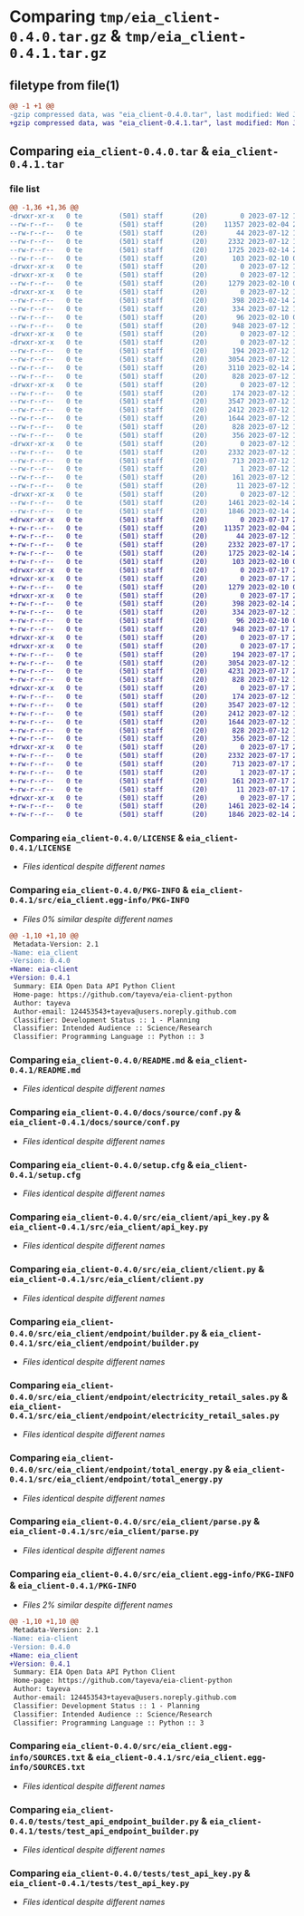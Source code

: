 # Comparing `tmp/eia_client-0.4.0.tar.gz` & `tmp/eia_client-0.4.1.tar.gz`

## filetype from file(1)

```diff
@@ -1 +1 @@
-gzip compressed data, was "eia_client-0.4.0.tar", last modified: Wed Jul 12 17:29:57 2023, max compression
+gzip compressed data, was "eia_client-0.4.1.tar", last modified: Mon Jul 17 20:50:45 2023, max compression
```

## Comparing `eia_client-0.4.0.tar` & `eia_client-0.4.1.tar`

### file list

```diff
@@ -1,36 +1,36 @@
-drwxr-xr-x   0 te         (501) staff       (20)        0 2023-07-12 17:29:57.495782 eia_client-0.4.0/
--rw-r--r--   0 te         (501) staff       (20)    11357 2023-02-04 20:51:40.000000 eia_client-0.4.0/LICENSE
--rw-r--r--   0 te         (501) staff       (20)       44 2023-07-12 17:21:42.000000 eia_client-0.4.0/MANIFEST.in
--rw-r--r--   0 te         (501) staff       (20)     2332 2023-07-12 17:29:57.496159 eia_client-0.4.0/PKG-INFO
--rw-r--r--   0 te         (501) staff       (20)     1725 2023-02-14 20:04:30.000000 eia_client-0.4.0/README.md
--rw-r--r--   0 te         (501) staff       (20)      103 2023-02-10 01:33:54.000000 eia_client-0.4.0/README.rst
-drwxr-xr-x   0 te         (501) staff       (20)        0 2023-07-12 17:29:57.478025 eia_client-0.4.0/docs/
-drwxr-xr-x   0 te         (501) staff       (20)        0 2023-07-12 17:29:57.482954 eia_client-0.4.0/docs/source/
--rw-r--r--   0 te         (501) staff       (20)     1279 2023-02-10 01:33:54.000000 eia_client-0.4.0/docs/source/conf.py
-drwxr-xr-x   0 te         (501) staff       (20)        0 2023-07-12 17:29:57.483747 eia_client-0.4.0/examples/
--rw-r--r--   0 te         (501) staff       (20)      398 2023-02-14 20:04:30.000000 eia_client-0.4.0/examples/example_elec_retail_sales.py
--rw-r--r--   0 te         (501) staff       (20)      334 2023-07-12 17:05:45.000000 eia_client-0.4.0/examples/example_total_energy.py
--rw-r--r--   0 te         (501) staff       (20)       96 2023-02-10 01:33:54.000000 eia_client-0.4.0/pyproject.toml
--rw-r--r--   0 te         (501) staff       (20)      948 2023-07-12 17:29:57.498134 eia_client-0.4.0/setup.cfg
-drwxr-xr-x   0 te         (501) staff       (20)        0 2023-07-12 17:29:57.478743 eia_client-0.4.0/src/
-drwxr-xr-x   0 te         (501) staff       (20)        0 2023-07-12 17:29:57.487354 eia_client-0.4.0/src/eia_client/
--rw-r--r--   0 te         (501) staff       (20)      194 2023-07-12 17:21:42.000000 eia_client-0.4.0/src/eia_client/__init__.py
--rw-r--r--   0 te         (501) staff       (20)     3054 2023-07-12 17:06:55.000000 eia_client-0.4.0/src/eia_client/api_key.py
--rw-r--r--   0 te         (501) staff       (20)     3110 2023-02-14 20:04:30.000000 eia_client-0.4.0/src/eia_client/cli.py
--rw-r--r--   0 te         (501) staff       (20)      828 2023-07-12 17:21:42.000000 eia_client-0.4.0/src/eia_client/client.py
-drwxr-xr-x   0 te         (501) staff       (20)        0 2023-07-12 17:29:57.493967 eia_client-0.4.0/src/eia_client/endpoint/
--rw-r--r--   0 te         (501) staff       (20)      174 2023-07-12 17:21:42.000000 eia_client-0.4.0/src/eia_client/endpoint/__init__.py
--rw-r--r--   0 te         (501) staff       (20)     3547 2023-07-12 17:21:42.000000 eia_client-0.4.0/src/eia_client/endpoint/builder.py
--rw-r--r--   0 te         (501) staff       (20)     2412 2023-07-12 17:21:42.000000 eia_client-0.4.0/src/eia_client/endpoint/electricity_retail_sales.py
--rw-r--r--   0 te         (501) staff       (20)     1644 2023-07-12 17:21:42.000000 eia_client-0.4.0/src/eia_client/endpoint/total_energy.py
--rw-r--r--   0 te         (501) staff       (20)      828 2023-07-12 17:08:09.000000 eia_client-0.4.0/src/eia_client/parse.py
--rw-r--r--   0 te         (501) staff       (20)      356 2023-07-12 17:21:42.000000 eia_client-0.4.0/src/eia_client/utils.py
-drwxr-xr-x   0 te         (501) staff       (20)        0 2023-07-12 17:29:57.490643 eia_client-0.4.0/src/eia_client.egg-info/
--rw-r--r--   0 te         (501) staff       (20)     2332 2023-07-12 17:29:57.000000 eia_client-0.4.0/src/eia_client.egg-info/PKG-INFO
--rw-r--r--   0 te         (501) staff       (20)      713 2023-07-12 17:29:57.000000 eia_client-0.4.0/src/eia_client.egg-info/SOURCES.txt
--rw-r--r--   0 te         (501) staff       (20)        1 2023-07-12 17:29:57.000000 eia_client-0.4.0/src/eia_client.egg-info/dependency_links.txt
--rw-r--r--   0 te         (501) staff       (20)      161 2023-07-12 17:29:57.000000 eia_client-0.4.0/src/eia_client.egg-info/requires.txt
--rw-r--r--   0 te         (501) staff       (20)       11 2023-07-12 17:29:57.000000 eia_client-0.4.0/src/eia_client.egg-info/top_level.txt
-drwxr-xr-x   0 te         (501) staff       (20)        0 2023-07-12 17:29:57.495201 eia_client-0.4.0/tests/
--rw-r--r--   0 te         (501) staff       (20)     1461 2023-02-14 20:04:30.000000 eia_client-0.4.0/tests/test_api_endpoint_builder.py
--rw-r--r--   0 te         (501) staff       (20)     1846 2023-02-14 20:04:30.000000 eia_client-0.4.0/tests/test_api_key.py
+drwxr-xr-x   0 te         (501) staff       (20)        0 2023-07-17 20:50:45.489923 eia_client-0.4.1/
+-rw-r--r--   0 te         (501) staff       (20)    11357 2023-02-04 20:51:40.000000 eia_client-0.4.1/LICENSE
+-rw-r--r--   0 te         (501) staff       (20)       44 2023-07-12 17:21:42.000000 eia_client-0.4.1/MANIFEST.in
+-rw-r--r--   0 te         (501) staff       (20)     2332 2023-07-17 20:50:45.490109 eia_client-0.4.1/PKG-INFO
+-rw-r--r--   0 te         (501) staff       (20)     1725 2023-02-14 20:04:30.000000 eia_client-0.4.1/README.md
+-rw-r--r--   0 te         (501) staff       (20)      103 2023-02-10 01:33:54.000000 eia_client-0.4.1/README.rst
+drwxr-xr-x   0 te         (501) staff       (20)        0 2023-07-17 20:50:45.473489 eia_client-0.4.1/docs/
+drwxr-xr-x   0 te         (501) staff       (20)        0 2023-07-17 20:50:45.477859 eia_client-0.4.1/docs/source/
+-rw-r--r--   0 te         (501) staff       (20)     1279 2023-02-10 01:33:54.000000 eia_client-0.4.1/docs/source/conf.py
+drwxr-xr-x   0 te         (501) staff       (20)        0 2023-07-17 20:50:45.479981 eia_client-0.4.1/examples/
+-rw-r--r--   0 te         (501) staff       (20)      398 2023-02-14 20:04:30.000000 eia_client-0.4.1/examples/example_elec_retail_sales.py
+-rw-r--r--   0 te         (501) staff       (20)      334 2023-07-12 17:05:45.000000 eia_client-0.4.1/examples/example_total_energy.py
+-rw-r--r--   0 te         (501) staff       (20)       96 2023-02-10 01:33:54.000000 eia_client-0.4.1/pyproject.toml
+-rw-r--r--   0 te         (501) staff       (20)      948 2023-07-17 20:50:45.491175 eia_client-0.4.1/setup.cfg
+drwxr-xr-x   0 te         (501) staff       (20)        0 2023-07-17 20:50:45.474191 eia_client-0.4.1/src/
+drwxr-xr-x   0 te         (501) staff       (20)        0 2023-07-17 20:50:45.482486 eia_client-0.4.1/src/eia_client/
+-rw-r--r--   0 te         (501) staff       (20)      194 2023-07-17 20:48:29.000000 eia_client-0.4.1/src/eia_client/__init__.py
+-rw-r--r--   0 te         (501) staff       (20)     3054 2023-07-12 17:06:55.000000 eia_client-0.4.1/src/eia_client/api_key.py
+-rw-r--r--   0 te         (501) staff       (20)     4231 2023-07-17 20:46:19.000000 eia_client-0.4.1/src/eia_client/cli.py
+-rw-r--r--   0 te         (501) staff       (20)      828 2023-07-12 17:21:42.000000 eia_client-0.4.1/src/eia_client/client.py
+drwxr-xr-x   0 te         (501) staff       (20)        0 2023-07-17 20:50:45.487742 eia_client-0.4.1/src/eia_client/endpoint/
+-rw-r--r--   0 te         (501) staff       (20)      174 2023-07-12 17:21:42.000000 eia_client-0.4.1/src/eia_client/endpoint/__init__.py
+-rw-r--r--   0 te         (501) staff       (20)     3547 2023-07-12 17:21:42.000000 eia_client-0.4.1/src/eia_client/endpoint/builder.py
+-rw-r--r--   0 te         (501) staff       (20)     2412 2023-07-12 17:21:42.000000 eia_client-0.4.1/src/eia_client/endpoint/electricity_retail_sales.py
+-rw-r--r--   0 te         (501) staff       (20)     1644 2023-07-12 17:21:42.000000 eia_client-0.4.1/src/eia_client/endpoint/total_energy.py
+-rw-r--r--   0 te         (501) staff       (20)      828 2023-07-12 17:08:09.000000 eia_client-0.4.1/src/eia_client/parse.py
+-rw-r--r--   0 te         (501) staff       (20)      356 2023-07-12 17:21:42.000000 eia_client-0.4.1/src/eia_client/utils.py
+drwxr-xr-x   0 te         (501) staff       (20)        0 2023-07-17 20:50:45.485118 eia_client-0.4.1/src/eia_client.egg-info/
+-rw-r--r--   0 te         (501) staff       (20)     2332 2023-07-17 20:50:45.000000 eia_client-0.4.1/src/eia_client.egg-info/PKG-INFO
+-rw-r--r--   0 te         (501) staff       (20)      713 2023-07-17 20:50:45.000000 eia_client-0.4.1/src/eia_client.egg-info/SOURCES.txt
+-rw-r--r--   0 te         (501) staff       (20)        1 2023-07-17 20:50:45.000000 eia_client-0.4.1/src/eia_client.egg-info/dependency_links.txt
+-rw-r--r--   0 te         (501) staff       (20)      161 2023-07-17 20:50:45.000000 eia_client-0.4.1/src/eia_client.egg-info/requires.txt
+-rw-r--r--   0 te         (501) staff       (20)       11 2023-07-17 20:50:45.000000 eia_client-0.4.1/src/eia_client.egg-info/top_level.txt
+drwxr-xr-x   0 te         (501) staff       (20)        0 2023-07-17 20:50:45.489198 eia_client-0.4.1/tests/
+-rw-r--r--   0 te         (501) staff       (20)     1461 2023-02-14 20:04:30.000000 eia_client-0.4.1/tests/test_api_endpoint_builder.py
+-rw-r--r--   0 te         (501) staff       (20)     1846 2023-02-14 20:04:30.000000 eia_client-0.4.1/tests/test_api_key.py
```

### Comparing `eia_client-0.4.0/LICENSE` & `eia_client-0.4.1/LICENSE`

 * *Files identical despite different names*

### Comparing `eia_client-0.4.0/PKG-INFO` & `eia_client-0.4.1/src/eia_client.egg-info/PKG-INFO`

 * *Files 0% similar despite different names*

```diff
@@ -1,10 +1,10 @@
 Metadata-Version: 2.1
-Name: eia_client
-Version: 0.4.0
+Name: eia-client
+Version: 0.4.1
 Summary: EIA Open Data API Python Client
 Home-page: https://github.com/tayeva/eia-client-python
 Author: tayeva
 Author-email: 124453543+tayeva@users.noreply.github.com
 Classifier: Development Status :: 1 - Planning
 Classifier: Intended Audience :: Science/Research
 Classifier: Programming Language :: Python :: 3
```

### Comparing `eia_client-0.4.0/README.md` & `eia_client-0.4.1/README.md`

 * *Files identical despite different names*

### Comparing `eia_client-0.4.0/docs/source/conf.py` & `eia_client-0.4.1/docs/source/conf.py`

 * *Files identical despite different names*

### Comparing `eia_client-0.4.0/setup.cfg` & `eia_client-0.4.1/setup.cfg`

 * *Files identical despite different names*

### Comparing `eia_client-0.4.0/src/eia_client/api_key.py` & `eia_client-0.4.1/src/eia_client/api_key.py`

 * *Files identical despite different names*

### Comparing `eia_client-0.4.0/src/eia_client/client.py` & `eia_client-0.4.1/src/eia_client/client.py`

 * *Files identical despite different names*

### Comparing `eia_client-0.4.0/src/eia_client/endpoint/builder.py` & `eia_client-0.4.1/src/eia_client/endpoint/builder.py`

 * *Files identical despite different names*

### Comparing `eia_client-0.4.0/src/eia_client/endpoint/electricity_retail_sales.py` & `eia_client-0.4.1/src/eia_client/endpoint/electricity_retail_sales.py`

 * *Files identical despite different names*

### Comparing `eia_client-0.4.0/src/eia_client/endpoint/total_energy.py` & `eia_client-0.4.1/src/eia_client/endpoint/total_energy.py`

 * *Files identical despite different names*

### Comparing `eia_client-0.4.0/src/eia_client/parse.py` & `eia_client-0.4.1/src/eia_client/parse.py`

 * *Files identical despite different names*

### Comparing `eia_client-0.4.0/src/eia_client.egg-info/PKG-INFO` & `eia_client-0.4.1/PKG-INFO`

 * *Files 2% similar despite different names*

```diff
@@ -1,10 +1,10 @@
 Metadata-Version: 2.1
-Name: eia-client
-Version: 0.4.0
+Name: eia_client
+Version: 0.4.1
 Summary: EIA Open Data API Python Client
 Home-page: https://github.com/tayeva/eia-client-python
 Author: tayeva
 Author-email: 124453543+tayeva@users.noreply.github.com
 Classifier: Development Status :: 1 - Planning
 Classifier: Intended Audience :: Science/Research
 Classifier: Programming Language :: Python :: 3
```

### Comparing `eia_client-0.4.0/src/eia_client.egg-info/SOURCES.txt` & `eia_client-0.4.1/src/eia_client.egg-info/SOURCES.txt`

 * *Files identical despite different names*

### Comparing `eia_client-0.4.0/tests/test_api_endpoint_builder.py` & `eia_client-0.4.1/tests/test_api_endpoint_builder.py`

 * *Files identical despite different names*

### Comparing `eia_client-0.4.0/tests/test_api_key.py` & `eia_client-0.4.1/tests/test_api_key.py`

 * *Files identical despite different names*

